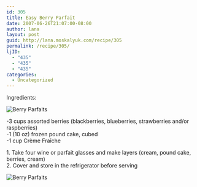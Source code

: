 ```yaml
---
id: 305
title: Easy Berry Parfait
date: 2007-06-26T21:07:00-08:00
author: lana
layout: post
guid: http://lana.moskalyuk.com/recipe/305
permalink: /recipe/305/
ljID:
  - "435"
  - "435"
  - "435"
categories:
  - Uncategorized
---
```

<div class="entry">
  <p>
    Ingredients:
  </p>
  
  <p>
    <img src="http://farm1.static.flickr.com/190/550675215_46309bc881.jpg?v=0" alt="Berry Parfaits" />
  </p>
  
  <p>
    -3 cups assorted berries (blackberries, blueberries, strawberries and/or raspberries)<br /> -1 (10 oz) frozen pound cake, cubed<br /> -1 cup Crème Fraîche
  </p>
  
  <p>
    1. Take four wine or parfait glasses and make layers (cream, pound cake, berries, cream)<br /> 2. Cover and store in the refrigerator before serving
  </p>
  
  <p>
    <img src="http://farm1.static.flickr.com/208/550464054_210b871c96.jpg?v=0" alt="Berry Parfaits" />
  </p></p>
</div>